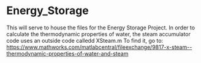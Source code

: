 # Energy_Storage
This will serve to house the files for the Energy Storage Project.
In order to calculate the thermodynamic properties of water, the steam accumulator code uses an outside code calledd XSteam.m
To find it, go to: https://www.mathworks.com/matlabcentral/fileexchange/9817-x-steam--thermodynamic-properties-of-water-and-steam
